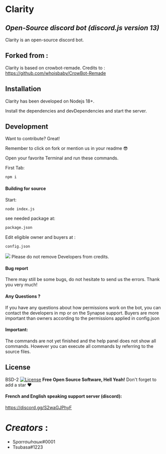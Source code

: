# Clarity
## _Open-Source discord bot (discord.js version 13)_

Clarity is an open-source discord bot.

## Forked from :

Clarity is based on crowbot-remade.
Credits to : https://github.com/whoisbaby/CrowBot-Remade


## Installation

Clarity has been developed on Nodejs 18+.

Install the dependencies and devDependencies and start the server.

## Development

Want to contribute? Great!

Remember to click on fork or mention us in your readme 😎

Open your favorite Terminal and run these commands.

First Tab:

```sh
npm i
```

#### Building for source

Start:

```sh
node index.js
```

see needed package at:

```sh
package.json
```
Edit eligible owner and buyers at :

```sh
config.json
```
![](https://img.shields.io/badge/discord.js-javascript-blue?logo=javascript)
Please do not remove Developers from credits.
#### Bug report
There may still be some bugs, do not hesitate to send us the errors.
Thank you very much!
#### Any Questions ? 
If you have any questions about how permissions work on the bot, you can contact the developers in mp or on the Synapse support.
Buyers are more important than owners according to the permissions applied in config.json

#### Important: 
The commands are not yet finished and the help panel does not show all commands. However you can execute all commands by referring to the source files.
## License

BSD-2
[![License](https://img.shields.io/badge/License-BSD_2--Clause-orange.svg)](https://opensource.org/licenses/BSD-2-Clause)
**Free Open Source Software, Hell Yeah!**
Don't forget to add a star ❤

#### French and English speaking support server (discord):
https://discord.gg/S2waGJPhyF

# _Creators_ :
* Sραrrσωhαωκ#0001 
* Tsubasa#1223
